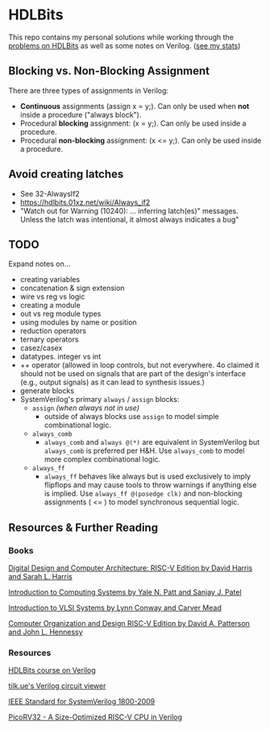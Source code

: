 # HDLBits
This repo contains my personal
solutions
while working through the [problems on
HDLBits](https://hdlbits.01xz.net/wiki/Problem_sets) as well as some notes on
Verilog. ([see my stats](https://hdlbits.01xz.net/wiki/Special:VlgStats/5CBCEE65CFD17EBB))

## Blocking vs. Non-Blocking Assignment

There are three types of assignments in Verilog:

* **Continuous** assignments (assign x = y;). Can only be used when **not**
  inside a procedure ("always block").
* Procedural **blocking** assignment: (x = y;). Can only be used inside a
  procedure.
* Procedural **non-blocking** assignment: (x <= y;). Can only be used inside a
  procedure.

## Avoid creating latches
* See 32-AlwaysIf2
* https://hdlbits.01xz.net/wiki/Always_if2
* "Watch out for Warning (10240): ... inferring latch(es)" messages. Unless the
  latch was intentional, it almost always indicates a bug"



## TODO
Expand notes on...
* creating variables
* concatenation & sign extension
* wire vs reg vs logic
* creating a module
* out vs reg module types
* using modules by name or position
* reduction operators
* ternary operators
* casez/casex
* datatypes. integer vs int
* ++ operator (allowed in loop controls, but not everywhere. 4o claimed it
  should not be used on signals that are part of the design's interface (e.g.,
  output signals) as it can lead to synthesis issues.)
* generate blocks
* SystemVerilog's primary `always` / `assign` blocks:
    * `assign` *(when always not in use)*
      * outside of always blocks use `assign` to model simple combinational
        logic.
    * `always_comb`
      * `always_comb` and `always @(*)` are equivalent in SystemVerilog but
        `always_comb` is preferred per H&H. Use `always_comb` to model more
        complex combinational logic.
    * `always_ff`
      * `always_ff` behaves like always but is used exclusively to imply
        flipflops and may cause tools to throw warnings if anything else is
        implied. Use `always_ff @(posedge clk)` and non-blocking assignments (
        <= ) to model synchronous sequential logic.


## Resources & Further Reading

### Books
[Digital Design and Computer Architecture: RISC-V Edition by David Harris and Sarah L. Harris](https://pages.hmc.edu/harris/ddca/ddcarv.html)

[Introduction to Computing Systems by Yale N. Patt and Sanjay J. Patel](https://www.amazon.com/Introduction-Computing-Systems-Gates-Beyond/dp/0072467509)

[Introduction to VLSI Systems by Lynn Conway and Carver Mead](https://www.amazon.com/Introduction-VLSI-Systems-Carver-Mead/dp/0201043580)

[Computer Organization and Design RISC-V Edition by David A. Patterson and John L. Hennessy](https://www.amazon.com/Computer-Organization-Design-RISC-V-Architecture/dp/0128203315)

### Resources

[HDLBits course on Verilog](https://hdlbits.01xz.net/wiki/)


[tilk.ue's Verilog circuit viewer](https://digitaljs.tilk.eu/)

[IEEE Standard for SystemVerilog 1800-2009](https://www.google.com/search?q=1800-2009+pdf+-site%3Aieee.org)

[PicoRV32 - A Size-Optimized RISC-V CPU in Verilog](https://github.com/YosysHQ/picorv32)
